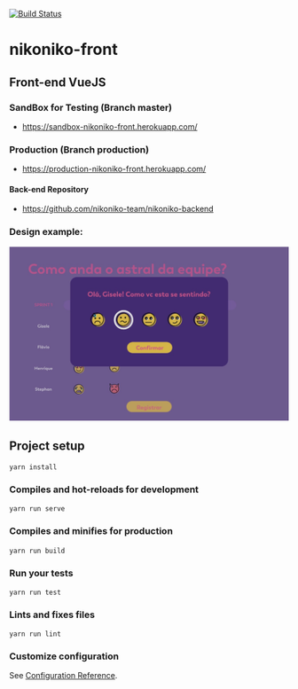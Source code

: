 [![Build Status](https://travis-ci.org/nikoniko-team/nikoniko-front.svg?branch=master)](https://travis-ci.org/nikoniko-team/nikoniko-front)


# nikoniko-front 
## Front-end VueJS

### SandBox for Testing (Branch master)
- https://sandbox-nikoniko-front.herokuapp.com/

### Production (Branch production)
- https://production-nikoniko-front.herokuapp.com/

#### Back-end Repository
- https://github.com/nikoniko-team/nikoniko-backend


### Design example:
![Drag Racing](docs/demo-calendar.jpg)

## Project setup
```
yarn install
```

### Compiles and hot-reloads for development
```
yarn run serve
```

### Compiles and minifies for production
```
yarn run build
```

### Run your tests
```
yarn run test
```

### Lints and fixes files
```
yarn run lint
```

### Customize configuration
See [Configuration Reference](https://cli.vuejs.org/config/).

